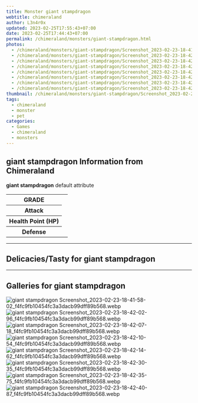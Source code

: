 ```yaml
---
title: Monster giant stampdragon
webtitle: chimeraland
author: L3n4r0x
updated: 2023-02-25T17:55:43+07:00
date: 2023-02-25T17:44:43+07:00
permalink: /chimeraland/monsters/giant-stampdragon.html
photos:
  - /chimeraland/monsters/giant-stampdragon/Screenshot_2023-02-23-18-41-58-02_f4fc9fb10454fc3a3dacb99dff89b568.webp
  - /chimeraland/monsters/giant-stampdragon/Screenshot_2023-02-23-18-42-02-96_f4fc9fb10454fc3a3dacb99dff89b568.webp
  - /chimeraland/monsters/giant-stampdragon/Screenshot_2023-02-23-18-42-07-18_f4fc9fb10454fc3a3dacb99dff89b568.webp
  - /chimeraland/monsters/giant-stampdragon/Screenshot_2023-02-23-18-42-10-54_f4fc9fb10454fc3a3dacb99dff89b568.webp
  - /chimeraland/monsters/giant-stampdragon/Screenshot_2023-02-23-18-42-14-62_f4fc9fb10454fc3a3dacb99dff89b568.webp
  - /chimeraland/monsters/giant-stampdragon/Screenshot_2023-02-23-18-42-30-35_f4fc9fb10454fc3a3dacb99dff89b568.webp
  - /chimeraland/monsters/giant-stampdragon/Screenshot_2023-02-23-18-42-35-75_f4fc9fb10454fc3a3dacb99dff89b568.webp
  - /chimeraland/monsters/giant-stampdragon/Screenshot_2023-02-23-18-42-40-87_f4fc9fb10454fc3a3dacb99dff89b568.webp
thumbnail: /chimeraland/monsters/giant-stampdragon/Screenshot_2023-02-23-18-41-58-02_f4fc9fb10454fc3a3dacb99dff89b568.webp
tags:
  - chimeraland
  - monster
  - pet
categories:
  - Games
  - chimeraland
  - monsters
---
```


<section id="bootstrap-wrapper"><link rel="stylesheet" href="https://rawcdn.githack.com/dimaslanjaka/Web-Manajemen/0c3b5aa1813bd4abcd2c11bf3e37928b15c28664/css/bootstrap-5-3-0-alpha3-wrapper.css"/><h2 id="attribute">giant stampdragon Information from Chimeraland</h2><p><b>giant stampdragon</b> default attribute <table><tr><th>GRADE</th><td></td></tr><tr><th>Attack</th><td></td></tr><tr><th>Health Point (HP)</th><td></td></tr><tr><th>Defense</th><td></td></tr></table></p><hr/><h2 id="delicacies">Delicacies/Tasty for giant stampdragon</h2><div class="text-white bg-dark"></div><hr/><div id="gallery"><h2>Galleries for giant stampdragon</h2><div class="row"><div class="col-lg-6 col-12"><img src="/chimeraland/monsters/giant-stampdragon/Screenshot_2023-02-23-18-41-58-02_f4fc9fb10454fc3a3dacb99dff89b568.webp" alt="giant stampdragon Screenshot_2023-02-23-18-41-58-02_f4fc9fb10454fc3a3dacb99dff89b568.webp"/></div><div class="col-lg-6 col-12"><img src="/chimeraland/monsters/giant-stampdragon/Screenshot_2023-02-23-18-42-02-96_f4fc9fb10454fc3a3dacb99dff89b568.webp" alt="giant stampdragon Screenshot_2023-02-23-18-42-02-96_f4fc9fb10454fc3a3dacb99dff89b568.webp"/></div><div class="col-lg-6 col-12"><img src="/chimeraland/monsters/giant-stampdragon/Screenshot_2023-02-23-18-42-07-18_f4fc9fb10454fc3a3dacb99dff89b568.webp" alt="giant stampdragon Screenshot_2023-02-23-18-42-07-18_f4fc9fb10454fc3a3dacb99dff89b568.webp"/></div><div class="col-lg-6 col-12"><img src="/chimeraland/monsters/giant-stampdragon/Screenshot_2023-02-23-18-42-10-54_f4fc9fb10454fc3a3dacb99dff89b568.webp" alt="giant stampdragon Screenshot_2023-02-23-18-42-10-54_f4fc9fb10454fc3a3dacb99dff89b568.webp"/></div><div class="col-lg-6 col-12"><img src="/chimeraland/monsters/giant-stampdragon/Screenshot_2023-02-23-18-42-14-62_f4fc9fb10454fc3a3dacb99dff89b568.webp" alt="giant stampdragon Screenshot_2023-02-23-18-42-14-62_f4fc9fb10454fc3a3dacb99dff89b568.webp"/></div><div class="col-lg-6 col-12"><img src="/chimeraland/monsters/giant-stampdragon/Screenshot_2023-02-23-18-42-30-35_f4fc9fb10454fc3a3dacb99dff89b568.webp" alt="giant stampdragon Screenshot_2023-02-23-18-42-30-35_f4fc9fb10454fc3a3dacb99dff89b568.webp"/></div><div class="col-lg-6 col-12"><img src="/chimeraland/monsters/giant-stampdragon/Screenshot_2023-02-23-18-42-35-75_f4fc9fb10454fc3a3dacb99dff89b568.webp" alt="giant stampdragon Screenshot_2023-02-23-18-42-35-75_f4fc9fb10454fc3a3dacb99dff89b568.webp"/></div><div class="col-lg-6 col-12"><img src="/chimeraland/monsters/giant-stampdragon/Screenshot_2023-02-23-18-42-40-87_f4fc9fb10454fc3a3dacb99dff89b568.webp" alt="giant stampdragon Screenshot_2023-02-23-18-42-40-87_f4fc9fb10454fc3a3dacb99dff89b568.webp"/></div></div></div></section>